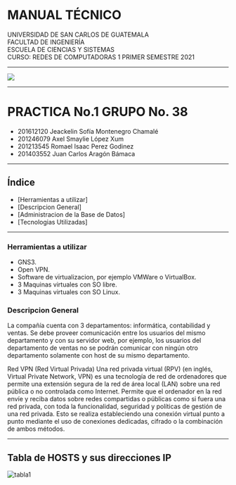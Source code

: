 # MANUAL TÉCNICO

UNIVERSIDAD DE SAN CARLOS DE GUATEMALA  
FACULTAD DE INGENIERÍA  
ESCUELA DE CIENCIAS Y SISTEMAS  
CURSO: REDES DE COMPUTADORAS 1
PRIMER SEMESTRE 2021
___
![](https://upload.wikimedia.org/wikipedia/commons/4/4a/Usac_logo.png)
___
# PRACTICA No.1 GRUPO No. 38

- 201612120	Jeackelin Sofía Montenegro Chamalé
- 201246079	Axel Smaylie López Xum
- 201213545	Romael Isaac Perez Godinez
- 201403552	Juan Carlos Aragón Bámaca

___
## Índice
- [Herramientas a utilizar]
- [Descripcion General]
- [Administracion de la Base de Datos]
- [Tecnologias Utilizadas]
___
### Herramientas a utilizar
- GNS3.
- Open VPN.
- Software de virtualizacion, por ejemplo VMWare o VirtualBox.
- 3 Maquinas virtuales con SO libre.
- 3 Maquinas virtuales con SO Linux.

### Descripcion General
La compañía cuenta con 3 departamentos: informática, contabilidad y ventas. Se debe
proveer comunicación entre los usuarios del mismo departamento y con su servidor
web, por ejemplo, los usuarios del departamento de ventas no se podrán comunicar con
ningún otro departamento solamente con host de su mismo departamento.

Red VPN (Red Virtual Privada)
Una red privada virtual (RPV) (en inglés, Virtual Private Network, VPN) es una tecnología de
red de ordenadores que permite una extensión segura de la red de área local (LAN) sobre
una red pública o no controlada como Internet. Permite que el ordenador en la red envíe y
reciba datos sobre redes compartidas o públicas como si fuera una red privada, con toda la
funcionalidad, seguridad y políticas de gestión de una red privada. Esto se realiza
estableciendo una conexión virtual punto a punto mediante el uso de conexiones
dedicadas, cifrado o la combinación de ambos métodos.
___

## Tabla de HOSTS y sus direcciones IP
![tabla1](https://imgur.com/XyHjhdD.png)

### 


